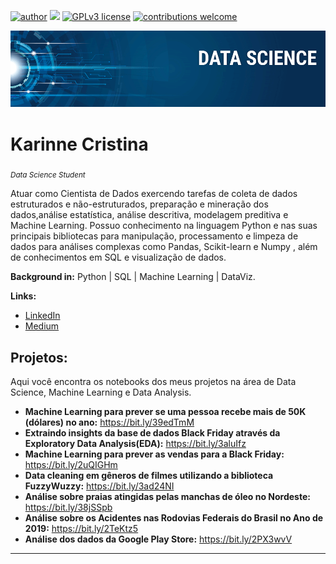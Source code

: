 [![author](https://img.shields.io/badge/author-KarinneCristina-red.svg)](https://www.linkedin.com/in/karinnecristinapereira/) [![](https://img.shields.io/badge/python-3.7+-blue.svg)](https://www.python.org/downloads/release/python-365/) [![GPLv3 license](https://img.shields.io/badge/License-GPLv3-blue.svg)](http://perso.crans.org/besson/LICENSE.html) [![contributions welcome](https://img.shields.io/badge/contributions-welcome-brightgreen.svg?style=flat)](https://github.com/karinnecristina/Data-Science)

<p align="center">
  <img src="banner.png" >
</p>

# Karinne Cristina
<sub>*Data Science Student*</sub>

Atuar como Cientista de Dados exercendo tarefas de coleta de dados estruturados e não-estruturados, preparação e mineração dos dados,análise estatística, análise descritiva, modelagem preditiva e Machine Learning. Possuo conhecimento na linguagem Python e nas suas principais bibliotecas para manipulação, processamento e limpeza de dados para análises complexas como Pandas, Scikit-learn e Numpy , além de conhecimentos em SQL e visualização de dados. 

**Background in:** Python | SQL | Machine Learning | DataViz.

**Links:**
* [LinkedIn](https://www.linkedin.com/in/karinnecristinapereira/)
* [Medium](https://medium.com/@KarinneCristina)


## Projetos:
Aqui você encontra os notebooks dos meus projetos na área de Data Science, Machine Learning e Data Analysis. 

* **Machine Learning para prever se uma pessoa recebe mais de 50K (dólares) no ano:** https://bit.ly/39edTmM
* **Extraindo insights da base de dados Black Friday através da Exploratory Data Analysis(EDA):** https://bit.ly/3aluIfz
* **Machine Learning para prever as vendas para a Black Friday:** https://bit.ly/2uQIGHm
* **Data cleaning em gêneros de filmes utilizando a biblioteca FuzzyWuzzy:** https://bit.ly/3ad24NI
* **Análise sobre praias atingidas pelas manchas de óleo no Nordeste:** https://bit.ly/38jSSpb
* **Análise sobre os Acidentes nas Rodovias Federais do Brasil no Ano de 2019:** https://bit.ly/2TeKtz5
* **Análise dos dados da Google Play Store:** https://bit.ly/2PX3wvV
---
